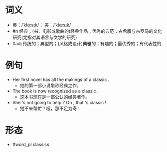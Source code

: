 # 词义
- 英：/ˈklæsɪk/； 美：/ˈklæsɪk/
- #n 经典；(书、电影或歌曲的)经典作品；优秀的典范；古希腊与古罗马的文化研究(尤指对其语言与文学的研究)
- #adj 传统的；典型的；(风格或设计)典雅的；有趣的；最优秀的；有代表性的
# 例句
- Her first novel has all the makings of a classic .
	- 她的第一部小说堪称经典之作。
- The book is now recognized as a classic .
	- 这本书现在是一部公认的经典著作。
- She 's not going to help ? Oh , that 's classic !
	- 她不来帮忙？哦，那不足为奇！
# 形态
- #word_pl classics

